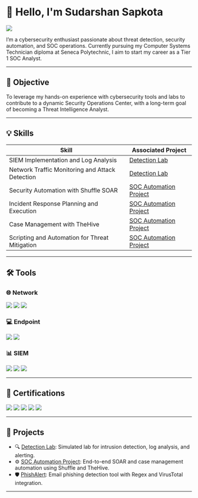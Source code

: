 # 👋 Hello, I'm Sudarshan Sapkota  
<a href="https://linkedin.com"><img src="https://img.shields.io/badge/-LinkedIn-0072b1?&style=for-the-badge&logo=linkedin&logoColor=white" /></a>

I’m a cybersecurity enthusiast passionate about threat detection, security automation, and SOC operations. Currently pursuing my Computer Systems Technician diploma at Seneca Polytechnic, I aim to start my career as a Tier 1 SOC Analyst.

---

## 🎯 Objective
To leverage my hands-on experience with cybersecurity tools and labs to contribute to a dynamic Security Operations Center, with a long-term goal of becoming a Threat Intelligence Analyst.

---

## 💡 Skills

| Skill                                         | Associated Project                                                                 |
|----------------------------------------------|-------------------------------------------------------------------------------------|
| SIEM Implementation and Log Analysis         | [Detection Lab](https://github.com/yourusername/detection-lab)                     |
| Network Traffic Monitoring and Attack Detection | [Detection Lab](https://github.com/yourusername/detection-lab)                   |
| Security Automation with Shuffle SOAR        | [SOC Automation Project](https://github.com/yourusername/soc-automation-project)   |
| Incident Response Planning and Execution     | [SOC Automation Project](https://github.com/yourusername/soc-automation-project)   |
| Case Management with TheHive                 | [SOC Automation Project](https://github.com/yourusername/soc-automation-project)   |
| Scripting and Automation for Threat Mitigation | [SOC Automation Project](https://github.com/yourusername/soc-automation-project) |

---

## 🛠️ Tools

### 🌐 Network
<div>
    <img src="https://img.shields.io/badge/-Wireshark-1679A7?&style=for-the-badge&logo=Wireshark&logoColor=white" />
    <img src="https://img.shields.io/badge/-Suricata-EF3B2D?&style=for-the-badge&logo=Suricata&logoColor=white" />
    <img src="https://img.shields.io/badge/-Zeek-777BB4?&style=for-the-badge&logo=Zeek&logoColor=white" />
</div>

### 💻 Endpoint
<div>
    <img src="https://img.shields.io/badge/-Microsoft_Defender_for_Endpoint-00A4EF?&style=for-the-badge&logo=Microsoft&logoColor=white" />
    <img src="https://img.shields.io/badge/-Velociraptor-4B275F?&style=for-the-badge&logo=Velociraptor&logoColor=white" />
</div>

### 📊 SIEM
<div>
    <img src="https://img.shields.io/badge/-Microsoft_Sentinel-0078D4?&style=for-the-badge&logo=Microsoft&logoColor=white" />
    <img src="https://img.shields.io/badge/-Splunk-000000?&style=for-the-badge&logo=Splunk&logoColor=white" />
    <img src="https://img.shields.io/badge/-Elastic-005571?&style=for-the-badge&logo=Elastic&logoColor=white" />
</div>

---

## 📜 Certifications
<div>
<img src="https://img.shields.io/badge/-Security%2B-FF0000?&style=for-the-badge&logo=CompTIA&logoColor=white" />
<img src="https://img.shields.io/badge/-Network%2B-007ACC?&style=for-the-badge&logo=CompTIA&logoColor=white" />
<img src="https://img.shields.io/badge/-A%2B-4D4D4D?&style=for-the-badge&logo=CompTIA&logoColor=white" />
<img src="https://img.shields.io/badge/-CDSA-006400?&style=for-the-badge&logoColor=white" />
<img src="https://img.shields.io/badge/-CCD-000080?&style=for-the-badge&logoColor=white" />
</div>

---

## 🚀 Projects

- 🔍 [Detection Lab](https://github.com/yourusername/detection-lab): Simulated lab for intrusion detection, log analysis, and alerting.
- ⚙️ [SOC Automation Project](https://github.com/yourusername/soc-automation-project): End-to-end SOAR and case management automation using Shuffle and TheHive.
- 🛡️ [PhishAlert](https://github.com/yourusername/phishalert): Email phishing detection tool with Regex and VirusTotal integration.

---

